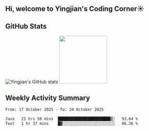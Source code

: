 ## Hi, welcome to Yingjian's Coding Corner☀️

## GitHub Stats
![Yingjian's GitHub stats](https://github-readme-stats.vercel.app/api?username=BigBigBai&show_icons=true&hide=stars,issues&hide_border=true&theme=merko&bg_color=00000000)
<img height="150em" src="https://github-readme-stats.vercel.app/api/top-langs/?username=BigBigBai&layout=compact&hide_border=true&theme=merko&bg_color=00000000"/>

## Weekly Activity Summary

<!--START_SECTION:waka-->

```txt
From: 17 October 2025 - To: 24 October 2025

Java   23 hrs 50 mins  ███████████████████████▒░   93.64 %
Text   1 hr 37 mins    █▓░░░░░░░░░░░░░░░░░░░░░░░   06.36 %
```

<!--END_SECTION:waka-->



